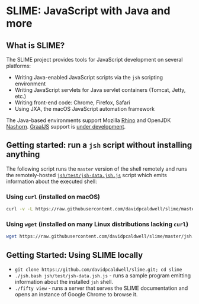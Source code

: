 [comment]: # (	LICENSE)
[comment]: # (	This Source Code Form is subject to the terms of the Mozilla Public License, v. 2.0. If a copy of the MPL was not)
[comment]: # (	distributed with this file, You can obtain one at http://mozilla.org/MPL/2.0/.)
[comment]: # ()
[comment]: # (	END LICENSE)

# SLIME: JavaScript with Java and more

## What is SLIME?

The SLIME project provides tools for JavaScript development on several platforms:

* Writing Java-enabled JavaScript scripts via the `jsh` scripting environment
* Writing JavaScript servlets for Java servlet containers (Tomcat, Jetty, etc.)
* Writing front-end code: Chrome, Firefox, Safari
* Using JXA, the macOS JavaScript automation framework

The Java-based environments support Mozilla [Rhino](https://github.com/mozilla/rhino) and OpenJDK [Nashorn](https://github.com/openjdk/nashorn). [GraalJS](https://github.com/oracle/graaljs) support is [under development](https://github.com/davidpcaldwell/slime/projects/10).

## Getting started: run a `jsh` script without installing anything

The following script runs the `master` version of the shell remotely and runs the remotely-hosted
[`jsh/test/jsh-data.jsh.js`](jsh/test/jsh-data.jsh.js) script which emits information about the executed shell:

### Using `curl` (installed on macOS)

```bash
curl -v -L https://raw.githubusercontent.com/davidpcaldwell/slime/master/jsh.bash | bash -s https://raw.githubusercontent.com/davidpcaldwell/slime/master/jsh/test/jsh-data.jsh.js
```

### Using `wget` (installed on many Linux distributions lacking `curl`)

```bash
wget https://raw.githubusercontent.com/davidpcaldwell/slime/master/jsh.bash -O - | bash -s https://raw.githubusercontent.com/davidpcaldwell/slime/master/jsh/test/jsh-data.jsh.js
```

## Getting Started: Using SLIME locally

* `git clone https://github.com/davidpcaldwell/slime.git; cd slime`
* `./jsh.bash jsh/test/jsh-data.jsh.js` - runs a sample program emitting information about the installed `jsh` shell.
* `./fifty view` - runs a server that serves the SLIME documentation and opens an instance of Google Chrome to browse it.

